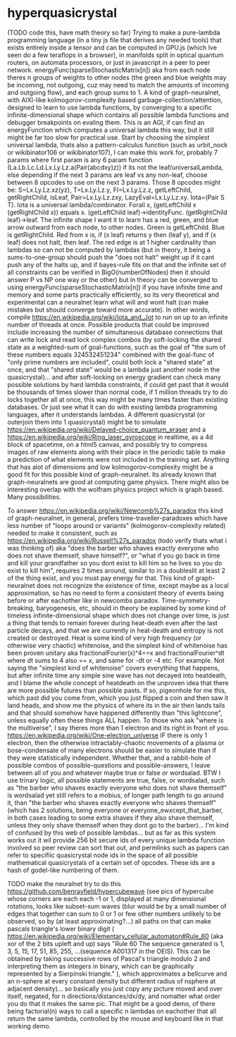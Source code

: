 # hyperquasicrystal
(TODO code this, have math theory so far) Trying to make a pure-lambda programming language (in a tiny js file that derives any needed tools) that exists entirely inside a tensor and can be computed in GPU.js (which Ive seen do a few teraflops in a browser), in manifolds split in optical quantum routers, on automata processors, or just in javascript in a peer to peer network. energyFunc(sparseStochasticMatrix[n]) aka from each node theres n groups of weights to other nodes (the green and blue weights may be incoming, not outgoing, cuz may need to match the amounts of incoming and outgoing flow), and each group sums to 1. A kind of graph-neuralnet, with AIXI-like kolmogorov-complexity based garbage-collection/attention, designed to learn to use lambda functions, by converging to a specific infinite-dimensional shape which contains all possible lambda functions and debugger breakpoints on evaling them. This is an AGI, if can find an energyFunction which computes a universal lambda this way, but it still might be far too slow for practical use. Start by choosing the simplest universal lambda, thats also a pattern-calculus function (such as urbit_nock or wikibinator106 or wikibinator107), I can make this work for, probably 7 params where first param is any 6 param function (La.Lb.Lc.Ld.Lx.Ly.Lz.a(Pair(abcdxy)z)) if its not the leaf/universalLambda, else depending if the next 3 params are leaf vs any non-leaf, choose between 8 opcodes to use on the next 3 params. Those 8 opcodes might be: S=Lx.Ly.Lz.xz(yz), T=Lx.Ly.Lz.y, FI=Lx.Ly.Lz.z, getLeftChild, getRightChild, isLeaf, Pair=Lx.Ly.Lz.zxy, LazyEval=Lx.Ly.Lz.xy. Iota=(Pair S T). Iota is a universal lambda/combinator. Forall x, (getLeftChild x (getRightChild x)) equals x. (getLeftChild leaf)->identityFunc. (getRightChild leaf)->leaf. The infinite shape I want it to learn has a red, green, and blue arrow outward from each node, to other nodes. Green is getLeftChild. Blue is getRightChild. Red from x is, if (x leaf) returns y then (leaf y), and if (x leaf) does not halt, then leaf. The red edge is at 1 higher cardinality than lambdas so can not be computed by lambdas (but in theory, it being a sums-to-one-group should push the "does not halt" weight up if it cant push any of the halts up, and if bayes-rule fits on that and the infinite set of all constraints can be verified in BigO(numberOfNodes) then it should answer P vs NP one way or the other) but in theory can be converged to using energyFunc(sparseStochasticMatrix[n]) if you have infinite time and memory and some parts practically efficiently, so its very theoretical and experimental can a neuralnet learn what will and wont halt (can make mistakes but should converge toward more accurate). In other words, compile https://en.wikipedia.org/wiki/Iota_and_Jot to run on up to an infinite number of threads at once. Possible products that could be improved include increasing the number of simultaneous database connections that can write lock and read lock complex combos (by soft-locking the shared state as a weighted-sum of goal-functions, such as the goal of "the sum of these numbers equals 324532451234" combined with the goal-func of "only prime numbers are included", could both lock a "shared state" at once, and that "shared state" would be a lambda just another node in the quasicrystal)... and after soft-locking on energy gradient can check many possible solutions by hard lambda constraints, if could get past that it would be thousands of times slower than normal code, if 1 million threads try to do locks together all at once, this way might be many times faster than existing databases. Or just see what it can do with existing lambda programming languages, after it understands lambdas. A different quasicrystal (or outerjoin them into 1 quasicrystal) might be to simulate https://en.wikipedia.org/wiki/Delayed-choice_quantum_eraser and a https://en.wikipedia.org/wiki/Ring_laser_gyroscope in realtime, as a 4d block of spacetime, on a html5 canvas, and possibly try to compress images of raw elements along with their place in the periodic table to make a prediction of what elements were not included in the training set. Anything that has alot of dimensions and low kolmogorov-complexity might be a good fit for this possible kind of graph-neuralnet. Its already known that graph-neuralnets are good at computing game physics. There might also be interesting overlap with the wolfram physics project which is graph based. Many possibilities.

To answer https://en.wikipedia.org/wiki/Newcomb%27s_paradox this kind of graph-neuralnet, in general, prefers time-traveller-paradoxes which have less number of "loops around or variants" (kolmogorov-complexity related) needed to make it consistent, such as https://en.wikipedia.org/wiki/Russell%27s_paradox (todo verify thats what i was thinking of) aka "does the barber who shaves exactly everyone who does not shave themself, shave himself?", or "what if you go back in time and kill your grandfather so you dont exist to kill him so he lives so you do exist to kill him", requires 2 times around, similar to in a doubleslit at least 2 of the thing exist, and you must pay energy for that. This kind of graph-neuralnet does not recognize the existence of time, except maybe as a local approximation, so has no need to form a consistent theory of events being before or after eachother like in newcombs paradox. Time-symmetry-breaking, baryogenesis, etc, should in theory be explained by some kind of timeless infinite-dimensional shape which does not change over time, is just a thing that tends to remain forever during heat-death even after the last particle decays, and that we are currently in heat-death and entropy is not created or destroyed. Heat is some kind of very high frequency (or otherwise very chaotic) whitenoise, and the simplest kind of whitenoise has been proven unitary aka fractionalFourier(x)^4==x and fractionalFourier^dt where dt sums to 4 also == x, and same for -dt or -4 etc. For example. Not saying the "simplest kind of whitenoise" covers everything that happens, but after infinite time any simple sine wave has not decayed into heatdeath, and I blame the whole concept of heatdeath on the unproven idea that there are more possible futures than possible pasts. If so, pigeonhole for me this, which past did you come from, which you just flipped a coin and then saw it land heads, and show me the physics of where its in the air then lands tails and that should somehow have happened differently than "this lightcone", unless equally often these things ALL happen. To those who ask "where is the multiverse", I say theres more than 1 electron and its right in front of you. https://en.wikipedia.org/wiki/One-electron_universe IF there is only 1 electron, then the otherwise intractably-chaotic movements of a plasma or bose-condensate of many electrons should be easier to simulate than if they were statistically independent. Whether that, and a rabbit-hole of possible combos of possible-questions and possible-answers, I leave between all of you and whatever maybe true or false or wordsalad. BTW I use trinary logic, all possible statements are true, false, or wordsalad, such as "the barber who shaves exactly everyone who does not shave themself" is wordsalad yet still refers to a mobius, of longer path length to go around it, than "the barber who shaves exactly everyone who shaves themself" (which has 2 solutions, being everyone or everyone_ewxcept_that_barber, in both cases leading to some extra shaves if they also shave themself, unless they only shave themself when they dont go to the barber)... I'm kind of confused by this web of possible lambdas... but as far as this system works out it wil provide 256 bit secure ids of every unique lambda function involved so peer review can sort that out, and permlinks such as papers can refer to specifiic quasicrystal node ids in the space of all possible mathematical quasicrystals of a certain set of opcodes. These ids are a hash of godel-like numbering of them.

TODO make the neuralnet try to do this https://github.com/benrayfield/hypercubewave (see pics of hypercube whose corners are each each -1 or 1, displayed at many dimensional rotations, looks like subset-sum waves (blur would be by a small number of edges that together can sum to 0 or 1 or few other numbers unlikely to be observed, so by (at least approximating?...) all paths on that can make pascals triangle's lower binary digit ( https://en.wikipedia.org/wiki/Elementary_cellular_automaton#Rule_60 (aka xor of the 2 bits upleft and up) says "Rule 60
The sequence generated is 1, 3, 5, 15, 17, 51, 85, 255, ...(sequence A001317 in the OEIS). This can be obtained by taking successive rows of Pascal's triangle modulo 2 and interpreting them as integers in binary, which can be graphically represented by a Sierpinski triangle." ), which approximates a bellcurve and an n-sphere at every constant density but different radius of nsphere at adjacent density)... so basically you just copy any picture moved and over itself, negated, for n directions/distances/dx/dy, and nomatter what order you do that it makes the same pic. That might be a good demo, of there being factorial(n) ways to call a specific n lambdas on eachother that all return the same lambda, controlled by the mouse and keyboard like in that working demo.
